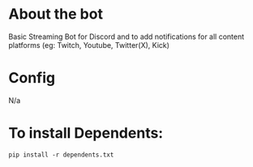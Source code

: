 # About the bot
Basic Streaming Bot for Discord and to add notifications for all content platforms
(eg: Twitch, Youtube, Twitter(X), Kick)

# Config
N/a

# To install Dependents:
```
pip install -r dependents.txt
```
